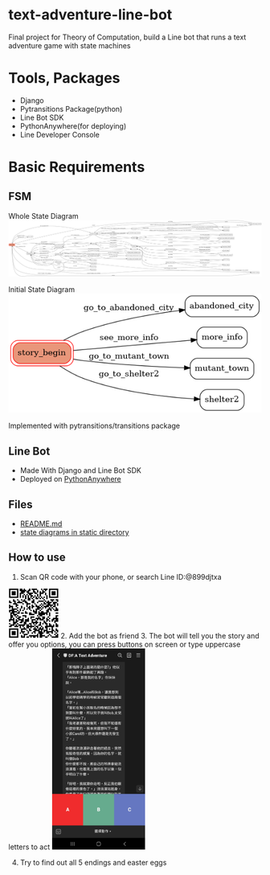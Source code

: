 # text-adventure-line-bot
Final project for Theory of Computation, build a Line bot that runs a text adventure game with state machines
# Tools, Packages
- Django
- Pytransitions Package(python)
- Line Bot SDK
- PythonAnywhere(for deploying)
- Line Developer Console
# Basic Requirements
## FSM
Whole State Diagram
![](./text_adventure_line_bot/static/whole_state_diagram.png)

Initial State Diagram
![](./text_adventure_line_bot/static/initial_state_diagram.png)

Implemented with pytransitions/transitions package
## Line Bot
- Made With Django and Line Bot SDK
- Deployed on [PythonAnywhere](https://www.pythonanywhere.com)
## Files
- [README.md](README.md)
- [state diagrams in static directory](./text_adventure_line_bot/static/)
## How to use
1. Scan QR code with your phone, or search Line ID:@899djtxa 
<img src='./text_adventure_line_bot/static/qr_code.png' width='100' alt='QR CODE'/>
2. Add the bot as friend
3. The bot will tell you the story and offer you options, you can press buttons on screen or type uppercase letters to act

<img src='./text_adventure_line_bot/static/in_game_image.jpg' height='400' alt='game screen'/>

4. Try to find out all 5 endings and easter eggs